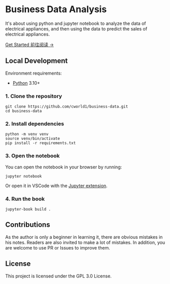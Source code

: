 # Business Data Analysis

It's about using python and jupyter notebook to analyze the data of electrical appliances, and then using the data to predict the sales of electrical appliances.

[Get Started 前往阅读 →](./main.ipynb)

## Local Development

Environment requirements:

- [Python](https://www.python.org/) 3.10+

### 1. Clone the repository

```shell
git clone https://github.com/cworld1/business-data.git
cd business-data
```

### 2. Install dependencies

```shell
python -m venv venv
source venv/bin/activate
pip install -r requirements.txt
```

### 3. Open the notebook

You can open the notebook in your browser by running:

```shell
jupyter notebook
```

Or open it in VSCode with the [Jupyter extension](https://marketplace.visualstudio.com/items?itemName=ms-toolsai.jupyter).

### 4. Run the book

```shell
jupyter-book build .
```

## Contributions

As the author is only a beginner in learning it, there are obvious mistakes in his notes. Readers are also invited to make a lot of mistakes. In addition, you are welcome to use PR or Issues to improve them.

## License

This project is licensed under the GPL 3.0 License.
